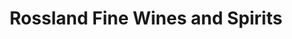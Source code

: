 ---
title: "Rossland Fine Wines and Spirits"
url: /rossland/rossland-fine-wines-and-spirits/
shop: alcohol
---